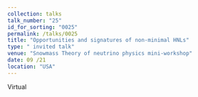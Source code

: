 ```yaml
---
collection: talks
talk_number: "25"
id_for_sorting: "0025"
permalink: /talks/0025
title: "Opportunities and signatures of non-minimal HNLs" 
type: " invited talk"
venue: "Snowmass Theory of neutrino physics mini-workshop"
date: 09 /21
location: "USA"
---
```


Virtual
